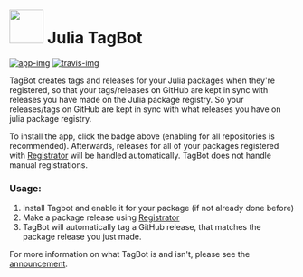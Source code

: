 # <img src="https://raw.githubusercontent.com/christopher-dG/tag-bot/master/logo.png" width="60"> Julia TagBot

[![app-img]][app-link]
[![travis-img]][travis-link]

TagBot creates tags and releases for your Julia packages when they're registered, so that your tags/releases on GitHub are kept in sync with releases you have made on the Julia package registry.
So your releases/tags on GitHub are kept in sync with what releases you have on julia package registry.

To install the app, click the badge above (enabling for all repositories is recommended).
Afterwards, releases for all of your packages registered with [Registrator] will be handled automatically.
TagBot does not handle manual registrations.

### Usage:

 1. Install Tagbot and enable it for your package (if not already done before)
 2. Make a package release using [Registrator]
 3. TagBot will automatically tag a GitHub release, that matches the package release you just made.


For more information on what TagBot is and isn't, please see the [announcement].

[app-img]: https://img.shields.io/badge/GitHub%20App-install-blue.svg
[app-link]: https://github.com/apps/julia-tagbot
[travis-img]: https://travis-ci.com/christopher-dG/tag-bot.svg?branch=master
[travis-link]: https://travis-ci.com/christopher-dG/tag-bot
[registrator]: https://juliaregistrator.github.io
[announcement]: https://discourse.julialang.org/t/ann-tagbot-creates-tags-and-releases-for-your-julia-packages-when-theyre-registered/23084
